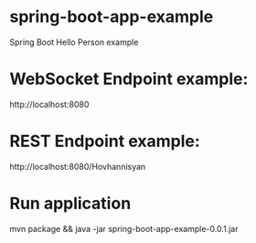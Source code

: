 # spring-boot-app-example
Spring Boot Hello Person example

# WebSocket Endpoint example:

http://localhost:8080

# REST Endpoint example:

http://localhost:8080/Hovhannisyan

# Run application 

mvn package && java -jar spring-boot-app-example-0.0.1.jar

